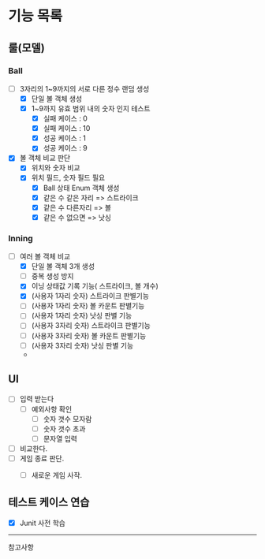 # 기능 목록

## 룰(모델)

### Ball
- [ ] 3자리의 1~9까지의 서로 다른 정수 랜덤 생성
  - [x] 단일 볼 객체 생성
  - [x] 1~9까지 유효 범위 내의 숫자 인지 테스트
    - [x] 실패 케이스 : 0
    - [x] 실패 케이스 : 10
    - [x] 성공 케이스 : 1
    - [x] 성공 케이스 : 9
    
- [x] 볼 객체 비교 판단 
  - [x] 위치와 숫자 비교
  - [x] 위치 필드, 숫자 필드 필요
    - [x] Ball 상태 Enum 객체 생성
    - [x] 같은 수 같은 자리 => 스트라이크
    - [x] 같은 수 다른자리 => 볼
    - [x] 같은 수 없으면 => 낫싱

### Inning
- [ ] 여러 볼 객체 비교
  - [x] 단일 볼 객체 3개 생성
  - [ ] 중복 생성 방지
  - [x] 이닝 상태값 기록 기능( 스트라이크, 볼 개수)
  - [x] (사용자 1자리 숫자) 스트라이크 판별기능
  - [ ] (사용자 1자리 숫자) 볼 카운트 판별기능
  - [ ] (사용자 1자리 숫자) 낫싱 판별 기능
  - [ ] (사용자 3자리 숫자) 스트라이크 판별기능
  - [ ] (사용자 3자리 숫자) 볼 카운트 판별기능
  - [ ] (사용자 3자리 숫자) 낫싱 판별 기능
  - 
## UI
- [ ] 입력 받는다
  - [ ] 예외사항 확인
    - [ ] 숫자 갯수 모자람
    - [ ] 숫자 갯수 초과
    - [ ] 문자열 입력
- [ ] 비교한다.
- [ ] 게임 종료 판단.
  - [ ] 새로운 게임 사작.


## 테스트 케이스 연습
- [x] Junit 사전 학습


---
참고사항

